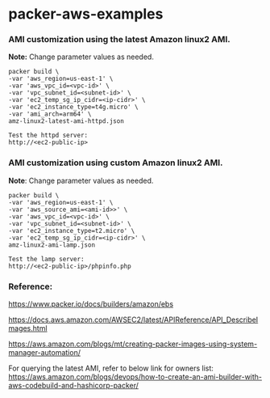 # packer-aws-examples

### AMI customization using the latest Amazon linux2 AMI. 
**Note:** Change parameter values as needed.
```
packer build \
-var 'aws_region=us-east-1' \
-var 'aws_vpc_id=<vpc-id>' \
-var 'vpc_subnet_id=<subnet-id>' \
-var 'ec2_temp_sg_ip_cidr=<ip-cidr>' \
-var 'ec2_instance_type=t4g.micro' \
-var 'ami_arch=arm64' \
amz-linux2-latest-ami-httpd.json

Test the httpd server:
http://<ec2-public-ip>
```

### AMI customization using custom Amazon linux2 AMI. 
**Note**: Change parameter values as needed.
```
packer build \
-var 'aws_region=us-east-1' \
-var 'aws_source_ami=<ami-id>>' \
-var 'aws_vpc_id=<vpc-id>' \
-var 'vpc_subnet_id=<subnet-id>' \
-var 'ec2_instance_type=t2.micro' \
-var 'ec2_temp_sg_ip_cidr=<ip-cidr>' \
amz-linux2-ami-lamp.json

Test the lamp server:
http://<ec2-public-ip>/phpinfo.php
```

### Reference:

https://www.packer.io/docs/builders/amazon/ebs

https://docs.aws.amazon.com/AWSEC2/latest/APIReference/API_DescribeImages.html

https://aws.amazon.com/blogs/mt/creating-packer-images-using-system-manager-automation/

For querying the latest AMI, refer to below link for owners list:
https://aws.amazon.com/blogs/devops/how-to-create-an-ami-builder-with-aws-codebuild-and-hashicorp-packer/
